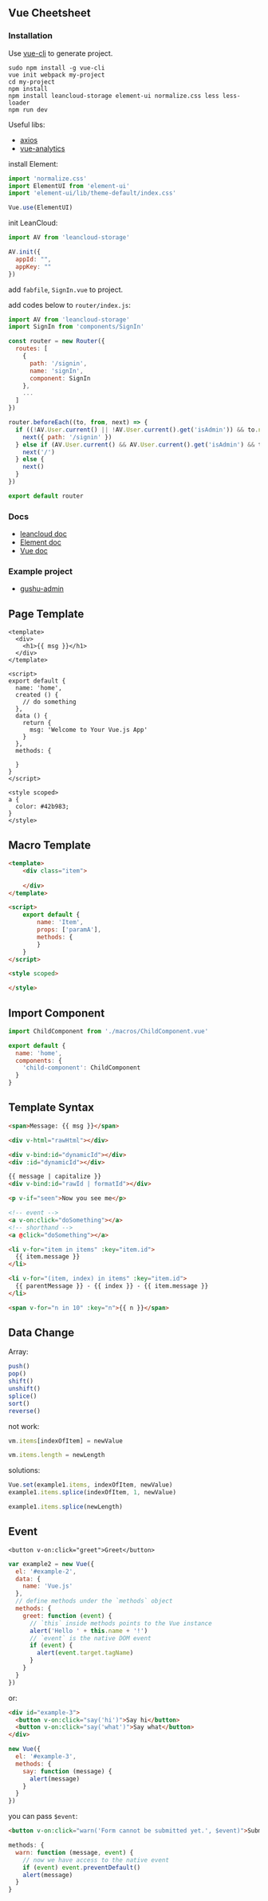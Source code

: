 ## Vue Cheetsheet

### Installation

Use [vue-cli](https://github.com/vuejs/vue-cli) to generate project.

```
sudo npm install -g vue-cli
vue init webpack my-project
cd my-project
npm install
npm install leancloud-storage element-ui normalize.css less less-loader
npm run dev
```

Useful libs:

* [axios](https://github.com/mzabriskie/axios)
* [vue-analytics](https://github.com/MatteoGabriele/vue-analytics)

install Element:

```js
import 'normalize.css'
import ElementUI from 'element-ui'
import 'element-ui/lib/theme-default/index.css'

Vue.use(ElementUI)
```

init LeanCloud:

```js
import AV from 'leancloud-storage'

AV.init({
  appId: "",
  appKey: ""
})
```

add `fabfile`, `SignIn.vue` to project.

add codes below to `router/index.js`:

```js
import AV from 'leancloud-storage'
import SignIn from 'components/SignIn'

const router = new Router({
  routes: [
    {
      path: '/signin',
      name: 'signIn',
      component: SignIn
    },
    ...
  ]
})

router.beforeEach((to, from, next) => {
  if ((!AV.User.current() || !AV.User.current().get('isAdmin')) && to.name !== "signIn") {
    next({ path: '/signin' })
  } else if (AV.User.current() && AV.User.current().get('isAdmin') && to.name === "signIn") {
    next('/')
  } else {
    next()
  }
})

export default router
```

### Docs

* [leancloud doc](https://leancloud.cn/docs/leanstorage-started-js.html)
* [Element doc](http://element.eleme.io/#/zh-CN/component/quickstart)
* [Vue doc](https://vuejs.org/v2/guide/)

### Example project

* [gushu-admin](https://coding.net/u/hustlzp/p/gushu-admin)

## Page Template

```vue
<template>
  <div>
    <h1>{{ msg }}</h1>
  </div>
</template>

<script>
export default {
  name: 'home',
  created () {
    // do something
  },
  data () {
    return {
      msg: 'Welcome to Your Vue.js App'
    }
  },
  methods: {
  
  }
}
</script>

<style scoped>
a {
  color: #42b983;
}
</style>
```

## Macro Template

```html
<template>
    <div class="item">
        
    </div>
</template>

<script>
    export default {
        name: 'Item',
        props: ['paramA'],
        methods: {
        }
    }
</script>

<style scoped>

</style>
```

## Import Component

```js
import ChildComponent from './macros/ChildComponent.vue'

export default {
  name: 'home',
  components: {
    'child-component': ChildComponent
  }
}
```

## Template Syntax

```html
<span>Message: {{ msg }}</span>

<div v-html="rawHtml"></div>

<div v-bind:id="dynamicId"></div>
<div :id="dynamicId"></div>

{{ message | capitalize }}
<div v-bind:id="rawId | formatId"></div>

<p v-if="seen">Now you see me</p>

<!-- event -->
<a v-on:click="doSomething"></a>
<!-- shorthand -->
<a @click="doSomething"></a>

<li v-for="item in items" :key="item.id">
  {{ item.message }}
</li>

<li v-for="(item, index) in items" :key="item.id">
  {{ parentMessage }} - {{ index }} - {{ item.message }}
</li>

<span v-for="n in 10" :key="n">{{ n }}</span>
```

## Data Change

Array:

```js
push()
pop()
shift()
unshift()
splice()
sort()
reverse()
```

not work:

```js
vm.items[indexOfItem] = newValue

vm.items.length = newLength
```

solutions:

```js
Vue.set(example1.items, indexOfItem, newValue)
example1.items.splice(indexOfItem, 1, newValue)

example1.items.splice(newLength)
```

## Event

```vue
<button v-on:click="greet">Greet</button>
```

```js
var example2 = new Vue({
  el: '#example-2',
  data: {
    name: 'Vue.js'
  },
  // define methods under the `methods` object
  methods: {
    greet: function (event) {
      // `this` inside methods points to the Vue instance
      alert('Hello ' + this.name + '!')
      // `event` is the native DOM event
      if (event) {
        alert(event.target.tagName)
      }
    }
  }
})
```

or:

```html
<div id="example-3">
  <button v-on:click="say('hi')">Say hi</button>
  <button v-on:click="say('what')">Say what</button>
</div>
```

```js
new Vue({
  el: '#example-3',
  methods: {
    say: function (message) {
      alert(message)
    }
  }
})
```

you can pass `$event`:

```html
<button v-on:click="warn('Form cannot be submitted yet.', $event)">Submit</button>
```

```js
methods: {
  warn: function (message, event) {
    // now we have access to the native event
    if (event) event.preventDefault()
    alert(message)
  }
}
```

